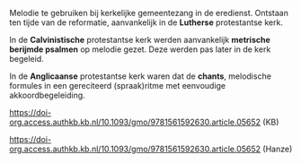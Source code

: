 Melodie te gebruiken bij kerkelijke gemeentezang in de eredienst. Ontstaan ten tijde van de reformatie, aanvankelijk in de **Lutherse** protestantse kerk.

In de **Calvinistische** protestantse kerk werden aanvankelijk **metrische berijmde psalmen** op melodie gezet.  Deze werden pas later in de kerk begeleid.

In de **Anglicaanse** protestantse kerk waren dat de **chants**, melodische formules in een gereciteerd (spraak)ritme met eenvoudige akkoordbegeleiding.

https://doi-org.access.authkb.kb.nl/10.1093/gmo/9781561592630.article.05652 (KB)

https://doi-org.access.authkb.kb.nl/10.1093/gmo/9781561592630.article.05652 (Hanze)